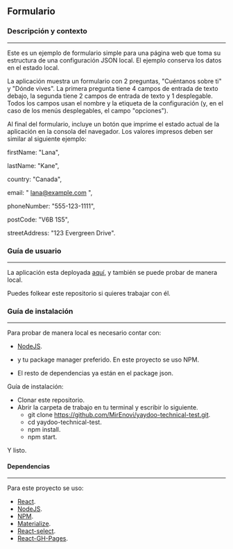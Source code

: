 

## Formulario
### Descripción y contexto
---
Este es un ejemplo de formulario simple para una página web que toma su estructura de una configuración JSON local.
El ejemplo conserva los datos en el estado local.

La aplicación muestra un formulario con 2 preguntas, "Cuéntanos sobre ti" y "Dónde vives". La primera pregunta tiene 4 campos de entrada de texto debajo, la segunda tiene 2 campos de entrada de texto y 1 desplegable. Todos los campos usan el nombre y la etiqueta de la configuración (y, en el caso de los menús desplegables, el campo "opciones").

Al final del formulario, incluye un botón que imprime el estado actual de la aplicación en la consola del navegador. Los valores impresos deben ser similar al siguiente ejemplo:

firstName: "Lana",

lastName: "Kane",

country: "Canada",

email: " lana@example.com ",

phoneNumber: "555-123-1111",

postCode: "V6B 1S5",

streetAddress: "123 Evergreen Drive".



### Guía de usuario
---
La aplicación esta deployada [aquí](https://mirenovi.github.io/yaydoo-technical-test/), y también se puede probar de manera local.

Puedes folkear este repositorio si quieres trabajar con él.


### Guía de instalación
---
Para probar de manera local es necesario contar con:
- [NodeJS](https://nodejs.org/es/).
- y tu package manager preferido. En este proyecto se uso NPM.

- El resto de dependencias ya están en el package json.


Guía de instalación:

- Clonar este repositorio.
- Abrir la carpeta de trabajo en tu terminal y escribir lo siguiente.
    - git clone https://github.com/MirEnovi/yaydoo-technical-test.git.
    - cd yaydoo-technical-test.
    - npm install.
    - npm start.

Y listo.

#### Dependencias
---
Para este proyecto se uso:
- [React](https://jedwatson.github.io/react-select/).
- [NodeJS](https://nodejs.org/es/).
- [NPM](https://www.npmjs.com/).
- [Materialize](https://materializecss.com/getting-started.html).
- [React-select](https://jedwatson.github.io/react-select/).
- [React-GH-Pages](https://github.com/gitname/react-gh-pages).


